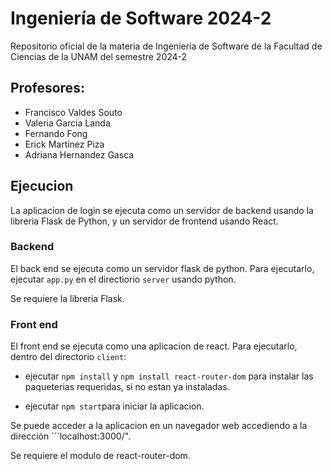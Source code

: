 # Ingeniería de Software 2024-2
Repositorio oficial de la materia de Ingenieria de Software de la Facultad de Ciencias de la UNAM del semestre 2024-2

## Profesores:

- Francisco Valdes Souto
- Valeria Garcia Landa
- Fernando Fong
- Erick Martínez Piza
- Adriana Hernandez Gasca

## Ejecucion

La aplicacion de login se ejecuta como un servidor de backend usando la libreria Flask de Python, y un servidor de frontend usando React.

### Backend
El back end se ejecuta como un servidor flask de python. Para ejecutarlo, ejecutar ```app.py``` en el directiorio ```server``` usando python.

Se requiere la libreria Flask.

### Front end
El front end se ejecuta como una aplicacion de react. Para ejecutarlo, dentro del directorio ```client```:
- ejecutar ```npm install``` y ```npm install react-router-dom``` para instalar las paqueterias requeridas, si no estan ya instaladas.

- ejecutar ```npm start```para iniciar la aplicacion.

Se puede acceder a la aplicacion en un navegador web accediendo a  la dirección ```localhost:3000/".

Se requiere el modulo de react-router-dom.